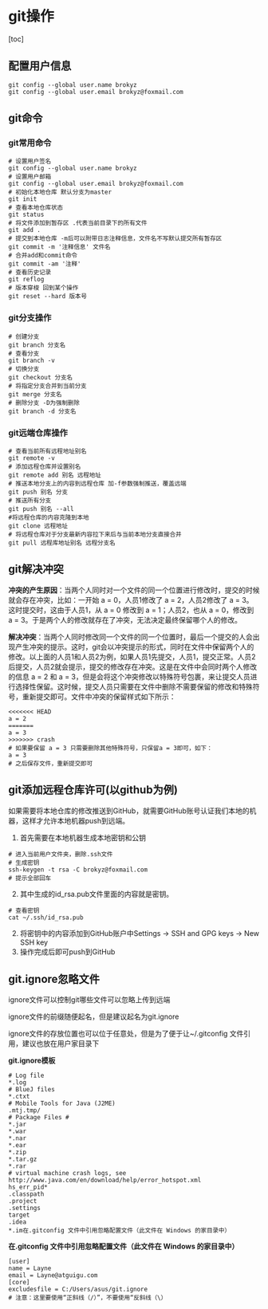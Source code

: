 # git操作

[toc]

## 配置用户信息

```
git config --global user.name brokyz
git config --global user.email brokyz@foxmail.com
```

## git命令

### git常用命令

```git
# 设置用户签名
git config --global user.name brokyz
# 设置用户邮箱
git config --global user.email brokyz@foxmail.com
# 初始化本地仓库 默认分支为master
git init
# 查看本地仓库状态
git status
# 将文件添加到暂存区 .代表当前目录下的所有文件
git add .
# 提交到本地仓库 -m后可以附带日志注释信息，文件名不写默认提交所有暂存区
git commit -m '注释信息' 文件名
# 合并add和commit命令
git commit -am '注释'
# 查看历史记录
git reflog
# 版本穿梭 回到某个操作
git reset --hard 版本号
```

### git分支操作

```git
# 创建分支
git branch 分支名
# 查看分支
git branch -v
# 切换分支
git checkout 分支名
# 将指定分支合并到当前分支
git merge 分支名
# 删除分支 -D为强制删除
git branch -d 分支名
```

### git远端仓库操作

```git
# 查看当前所有远程地址别名
git remote -v
# 添加远程仓库并设置别名
git remote add 别名 远程地址
# 推送本地分支上的内容到远程仓库 加-f参数强制推送，覆盖远端
git push 别名 分支
# 推送所有分支
git push 别名 --all
#将远程仓库的内容克隆到本地
git clone 远程地址
# 将远程仓库对于分支最新内容拉下来后与当前本地分支直接合并
git pull 远程库地址别名 远程分支名
```

## git解决冲突

**冲突的产生原因**：当两个人同时对一个文件的同一个位置进行修改时，提交的时候就会存在冲突，比如：一开始 a = 0，人员1修改了 a = 2，人员2修改了 a = 3。这时提交时，这由于人员1，从 a = 0 修改到 a = 1；人员2，也从 a = 0，修改到 a = 3。于是两个人的修改就存在了冲突，无法决定最终保留哪个人的修改。

**解决冲突**：当两个人同时修改同一个文件的同一个位置时，最后一个提交的人会出现产生冲突的提示。这时，git会以冲突提示的形式，同时在文件中保留两个人的修改。以上面的人员1和人员2为例，如果人员1先提交，人员1，提交正常。人员2后提交，人员2就会提示，提交的修改存在冲突。这是在文件中会同时两个人修改的信息 a = 2 和 a = 3，但是会将这个冲突修改以特殊符号包裹，来让提交人员进行选择性保留。这时候，提交人员只需要在文件中删除不需要保留的修改和特殊符号，重新提交即可。文件中冲突的保留样式如下所示：

```git
<<<<<<< HEAD
a = 2
=======
a = 3
>>>>>>> crash 
# 如果要保留 a = 3 只需要删除其他特殊符号，只保留a = 3即可，如下：
a = 3
# 之后保存文件，重新提交即可
```

## git添加远程仓库许可(以github为例)

如果需要将本地仓库的修改推送到GitHub，就需要GitHub账号认证我们本地的机器，这样才允许本地机器push到远端。

1. 首先需要在本地机器生成本地密钥和公钥

```git
# 进入当前用户文件夹，删除.ssh文件
# 生成密钥
ssh-keygen -t rsa -C brokyz@foxmail.com
# 提示全部回车
```

2. 其中生成的id_rsa.pub文件里面的内容就是密钥。

```
# 查看密钥
cat ~/.ssh/id_rsa.pub
```

2. 将密钥中的内容添加到GitHub账户中Settings -> SSH and GPG keys -> New SSH key
4. 操作完成后即可push到GitHub

## git.ignore忽略文件

ignore文件可以控制git哪些文件可以忽略上传到远端

ignore文件的前缀随便起名，但是建议起名为git.ignore

ignore文件的存放位置也可以位于任意处，但是为了便于让~/.gitconfig 文件引用，建议也放在用户家目录下

**git.ignore模板**

```gitignore
# Log file
*.log
# BlueJ files
*.ctxt
# Mobile Tools for Java (J2ME)
.mtj.tmp/
# Package Files #
*.jar
*.war
*.nar
*.ear
*.zip
*.tar.gz
*.rar
# virtual machine crash logs, see 
http://www.java.com/en/download/help/error_hotspot.xml
hs_err_pid*
.classpath
.project
.settings
target
.idea
*.im在.gitconfig 文件中引用忽略配置文件（此文件在 Windows 的家目录中）
```

**在.gitconfig 文件中引用忽略配置文件（此文件在 Windows 的家目录中）**

```
[user]
name = Layne
email = Layne@atguigu.com
[core]
excludesfile = C:/Users/asus/git.ignore
# 注意：这里要使用“正斜线（/）”，不要使用“反斜线（\）
```
